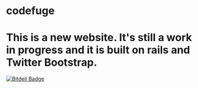 codefuge
========


This is a new website. It's still a work in progress and it is built on rails and Twitter Bootstrap.
=======

[![Bitdeli Badge](https://d2weczhvl823v0.cloudfront.net/Adam0964/codefuge/trend.png)](https://bitdeli.com/free "Bitdeli Badge")


